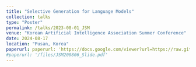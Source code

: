 ```yaml
---
title: "Selective Generation for Language Models"
collection: talks
type: "Poster"
permalink: /talks/2023-08-01_JSM
venue: "Korean Artificial Intelligence Association Summer Conference"
date: 2024-08-17
location: "Pusan, Korea"
paperurl: paperurl: 'https://docs.google.com/viewer?url=https://raw.githubusercontent.com/kmkim95/kyungminkim.github.io/master/files/SG_LM_KAIA_Poster.pdf'
#paperurl: '/files/JSM200806_Slide.pdf'
---
```

